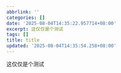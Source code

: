 ```yaml
---
abbrlink: ''
categories: []
date: '2025-08-04T14:35:22.957714+08:00'
excerpt: 这仅仅是个测试 
tags: []
title: title
updated: '2025-08-04T14:35:54.258+08:00'
---
```

这仅仅是个测试
